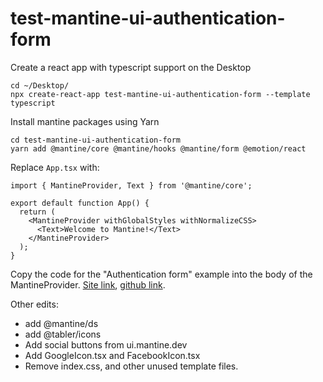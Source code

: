 # test-mantine-ui-authentication-form

Create a react app with typescript support on the Desktop

```
cd ~/Desktop/
npx create-react-app test-mantine-ui-authentication-form --template typescript
```

Install mantine packages using Yarn

```
cd test-mantine-ui-authentication-form 
yarn add @mantine/core @mantine/hooks @mantine/form @emotion/react
```

Replace `App.tsx` with:

```
import { MantineProvider, Text } from '@mantine/core';

export default function App() {
  return (
    <MantineProvider withGlobalStyles withNormalizeCSS>
      <Text>Welcome to Mantine!</Text>
    </MantineProvider>
  );
}
```

Copy the code for the "Authentication form" example into the body of the MantineProvider. [Site link](https://ui.mantine.dev/category/authentication#authentication-form), [github link](https://github.com/mantinedev/ui.mantine.dev/blob/master/components/AuthenticationForm/AuthenticationForm.tsx).


Other edits:
- add @mantine/ds
- add @tabler/icons
- Add social buttons from ui.mantine.dev
- Add GoogleIcon.tsx and FacebookIcon.tsx
- Remove index.css, and other unused template files.

